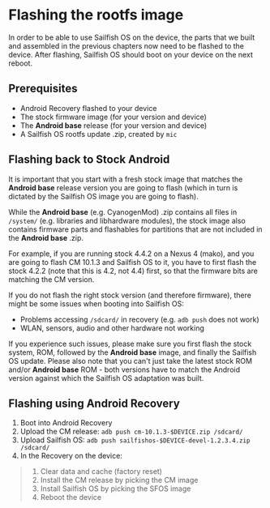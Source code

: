 # Flashing the rootfs image

In order to be able to use Sailfish OS on the device, the parts that we
built and assembled in the previous chapters now need to be flashed to
the device. After flashing, Sailfish OS should boot on your device on
the next reboot.

## Prerequisites

-   Android Recovery flashed to your device
-   The stock firmware image (for your version and device)
-   The **Android base** release (for your version and device)
-   A Sailfish OS rootfs update .zip, created by `mic`

## Flashing back to Stock Android

It is important that you start with a fresh stock image that matches the
**Android base** release version you are going to flash (which in turn
is dictated by the Sailfish OS image you are going to flash).

While the **Android base** (e.g. CyanogenMod) .zip contains all files in
`/system/` (e.g. libraries and libhardware modules), the stock image
also contains firmware parts and flashables for partitions that are not
included in the **Android base** .zip.

For example, if you are running stock 4.4.2 on a Nexus 4 (mako), and you
are going to flash CM 10.1.3 and Sailfish OS to it, you have to first
flash the stock 4.2.2 (note that this is 4.2, not 4.4) first, so that
the firmware bits are matching the CM version.

If you do not flash the right stock version (and therefore firmware),
there might be some issues when booting into Sailfish OS:

-   Problems accessing `/sdcard/` in recovery (e.g. `adb push` does not
    work)
-   WLAN, sensors, audio and other hardware not working

If you experience such issues, please make sure you first flash the
stock system, ROM, followed by the **Android base** image, and finally
the Sailfish OS update. Please also note that you can\'t just take the
latest stock ROM and/or **Android base** ROM - both versions have to
match the Android version against which the Sailfish OS adaptation was
built.

## Flashing using Android Recovery

1.  Boot into Android Recovery
2.  Upload the CM release: `adb push cm-10.1.3-$DEVICE.zip /sdcard/`
3.  Upload Sailfish OS:
    `adb push sailfishos-$DEVICE-devel-1.2.3.4.zip /sdcard/`
4.  In the Recovery on the device:

> 1.  Clear data and cache (factory reset)
> 2.  Install the CM release by picking the CM image
> 3.  Install Sailfish OS by picking the SFOS image
> 4.  Reboot the device
